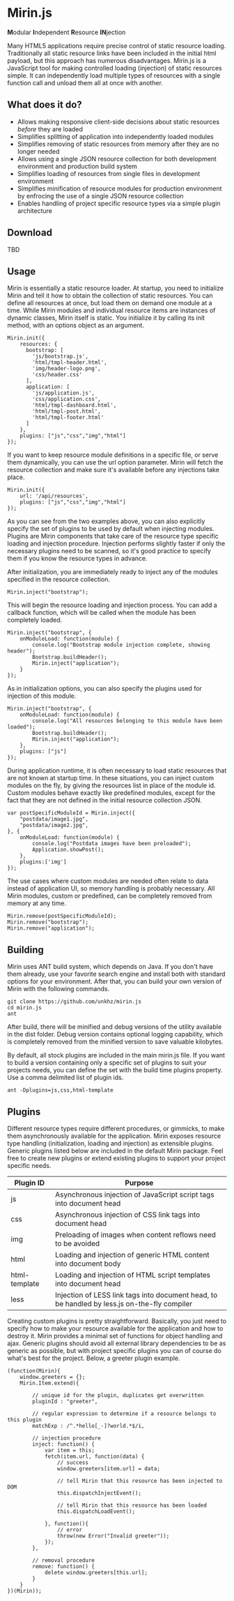 Mirin.js
========

**M**odular **I**ndependent **R**esource **IN**jection

Many HTML5 applications require precise control of static resource loading. Traditionally all static resource links have been included in the initial html payload, but this approach has numerous disadvantages. Mirin.js is a JavaScript tool for making controlled loading (injection) of static resources simple. It can independently load multiple types of resources with a single function call and unload them all at once with another.

What does it do?
----------------

- Allows making responsive client-side decisions about static resources _before_ they are loaded
- Simplifies splitting of application into independently loaded modules
- Simplifies removing of static resources from memory after they are no longer needed
- Allows using a single JSON resource collection for both development environment and production build system
- Simplifies loading of resources from single files in development environment
- Simplifies minification of resource modules for production environment by enfrocing the use of a single JSON resource collection
- Enables handling of project specific resource types via a simple plugin architecture

Download
--------

TBD

Usage
-----

Mirin is essentially a static resource loader. At startup, you need to initialize Mirin and tell it how to obtain the collection of static resources. You can define all resources at once, but load them on demand one module at a time. While Mirin modules and individual resource items are instances of dynamic classes, Mirin itself is static. You initialize it by calling its init method, with an options object as an argument.

    Mirin.init({
        resources: { 
          bootstrap: [
            'js/bootstrap.js',
            'html/tmpl-header.html',
            'img/header-logo.png',
            'css/header.css'
          ],
          application: [
            'js/application.js',
            'css/application.css',
            'html/tmpl-dashboard.html',
            'html/tmpl-post.html',
            'html/tmpl-footer.html'
          ]
        },
        plugins: ["js","css","img","html"]
    });

If you want to keep resource module definitions in a specific file, or serve them dynamically, you can use the url option parameter. Mirin will fetch the resource collection and make sure it's available before any injections take place.

    Mirin.init({
        url: '/api/resources',
        plugins: ["js","css","img","html"]
    });


As you can see from the two examples above, you can also explicitly specify the set of plugins to be used by default when injecting modules. Plugins are Mirin components that take care of the resource type specific loading and injection procedure. Injection performs slightly faster if only the necessary plugins need to be scanned, so it's good practice to specify them if you know the resource types in advance.

After initialization, you are immediately ready to inject any of the modules specified in the resource collection.

    Mirin.inject("bootstrap");

This will begin the resource loading and injection process. You can add a callback function, which will be called when the module has been completely loaded.

    Mirin.inject("bootstrap", {
        onModuleLoad: function(module) {
            console.log("Bootstrap module injection complete, showing header");
            Bootstrap.buildHeader();
            Mirin.inject("application");
        }
    });

As in initialization options, you can also specify the plugins used for injection of this module.

    Mirin.inject("bootstrap", {
        onModuleLoad: function(module) {
            console.log("All resources belonging to this module have been loaded");
            Bootstrap.buildHeader();
            Mirin.inject("application");
        },
        plugins: ["js"]
    });

During application runtime, it is often necessary to load static resources that are not known at startup time. In these situations, you can inject custom modules on the fly, by giving the resources list in place of the module id. Custom modules behave exactly like predefined modules, except for the fact that they are not defined in the initial resource collection JSON.

    var postSpecificModuleId = Mirin.inject({
        "postdata/image1.jpg",
        "postdata/image2.jpg",
    }, {
        onModuleLoad: function(module) {
            console.log("Postdata images have been preloaded");
            Application.showPost();
        },
        plugins:['img']
    });

The use cases where custom modules are needed often relate to data instead of application UI, so memory handling is probably necessary. All Mirin modules, custom or predefined, can be completely removed from memory at any time.

    Mirin.remove(postSpecificModuleId);
    Mirin.remove("bootstrap");
    Mirin.remove("application");


Building
--------

Mirin uses ANT build system, which depends on Java. If you don't have them already, use your favorite search engine and install both with standard options for your environment. After that, you can build your own version of Mirin with the following commands.

    git clone https://github.com/unkhz/mirin.js
    cd mirin.js
    ant

After build, there will be minified and debug versions of the utility available in the dist folder. Debug version contains optional logging capability, which is completely removed from the minified version to save valuable kilobytes.

By default, all stock plugins are included in the main mirin.js file. If you want to build a version containing only a specific set of plugins to suit your projects needs, you can define the set with the build time plugins property. Use a comma delimited list of plugin ids.

    ant -Dplugins=js,css,html-template


Plugins
-------

Different resource types require different procedures, or gimmicks, to make them asynchronously available for the application. Mirin exposes resource type handling (initialization, loading and injection) as extensible plugins. Generic plugins listed below are included in the default Mirin package. Feel free to create new plugins or extend existing plugins to support your project specific needs.

| Plugin ID     | Purpose                                                                                      |
|---------------|----------------------------------------------------------------------------------------------|
| js            | Asynchronous injection of JavaScript script tags into document head                          |
| css           | Asynchronous injection of CSS link tags into document head                                   |
| img           | Preloading of images when content reflows need to be avoided                                 |
| html          | Loading and injection of generic HTML content into document body                             |
| html-template | Loading and injection of HTML script templates into document head                            |
| less          | Injection of LESS link tags into document head, to be handled by less.js on-the-fly compiler |

Creating custom plugins is pretty straightforward. Basically, you just need to specify how to make your resource available for the application and how to destroy it. Mirin provides a minimal set of functions for object handling and ajax. Generic plugins should avoid all external library dependencies to be as generic as possible, but with project specific plugins you can of course do what's best for the project. Below, a greeter plugin example.

    (function(Mirin){
        window.greeters = {};
        Mirin.Item.extend({
            
            // unique id for the plugin, duplicates get overwritten
            pluginId : "greeter",
     
            // regular expression to determine if a resource belongs to this plugin
            matchExp : /^.*hello[_-]?world.*$/i,
            
            // injection procedure
            inject: function() {
                var item = this;
                fetch(item.url, function(data) {
                    // success
                    window.greeters[item.url] = data;
     
                    // tell Mirin that this resource has been injected to DOM
                    this.dispatchInjectEvent();
     
                    // tell Mirin that this resource has been loaded
                    this.dispatchLoadEvent();
     
                }, function(){
                    // error
                    throw(new Error("Invalid greeter"));
                });
            },
      
            // removal procedure
            remove: function() {
                delete window.greeters[this.url];
            }
        }
    })(Mirin));